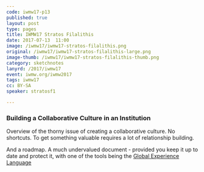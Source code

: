 ```yaml
---
code: iwmw17-p13
published: true
layout: post
type: pages
title: IWMW17 Stratos Filalithis
date: 2017-07-13  11:00
image: /iwmw17/iwmw17-stratos-filalithis.png
original: /iwmw17/iwmw17-stratos-filalithis-large.png
image-thumb: /iwmw17/iwmw17-stratos-filalithis-thumb.png
category: sketchnotes
lanyrd: /2017/iwmw17
event: iwmw.org/iwmw2017
tags: iwmw17
cc: BY-SA
speaker: stratosf1

---
```


### Building a Collaborative Culture in an Institution 

Overview of the thorny issue of creating a collaborative culture. No shortcuts. To get something valuable requires a lot of relationship building.

And a roadmap. A much undervalued document - provided you keep it up to date and protect it, with one of the tools being the [Global Experience Language][gel]

[gel]:http://gel.ed.ac.uk/
